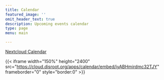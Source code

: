 ```yaml
---
title: Calendar
featured_image: ''
omit_header_text: true
description: Upcoming events calendar
type: page
menu: main

---
```


[Nextcloud Calendar](https://cloud.disroot.org/apps/calendar/embed/iyABHmirdmc32TJY)

{{< iframe width="150%" height="2400" src="https://cloud.disroot.org/apps/calendar/embed/iyABHmirdmc32TJY" frameborder="0" style="border:0" >}}
